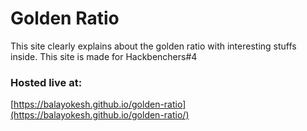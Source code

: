 # Golden Ratio
This site clearly explains about the golden ratio with interesting stuffs inside.  This site is made for Hackbenchers#4

### Hosted live at:
[https://balayokesh.github.io/golden-ratio](https://balayokesh.github.io/golden-ratio/)
